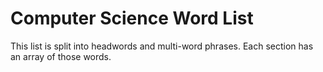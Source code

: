 # Computer Science Word List

This list is split into headwords and multi-word phrases. Each section has an array
of those words.
